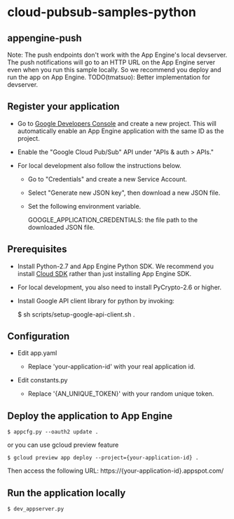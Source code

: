 # cloud-pubsub-samples-python

## appengine-push

Note: The push endpoints don't work with the App Engine's local
devserver. The push notifications will go to an HTTP URL on the App
Engine server even when you run this sample locally. So we recommend
you deploy and run the app on App Engine.
TODO(tmatsuo): Better implementation for devserver.

## Register your application

- Go to [Google Developers Console][1] and create a new project. This
  will automatically enable an App Engine application with the same ID
  as the project.

- Enable the "Google Cloud Pub/Sub" API under "APIs & auth > APIs."

- For local development also follow the instructions below.

  - Go to "Credentials" and create a new Service Account.

  - Select "Generate new JSON key", then download a new JSON file.

  - Set the following environment variable.

    GOOGLE_APPLICATION_CREDENTIALS: the file path to the downloaded JSON file.

## Prerequisites

- Install Python-2.7 and App Engine Python SDK. We recommend you
  install [Cloud SDK][2] rather than just installing App Engine SDK.

- For local development, you also need to install PyCrypto-2.6 or
  higher.

- Install Google API client library for python by invoking:

  $ sh scripts/setup-google-api-client.sh .

## Configuration

- Edit app.yaml
    - Replace 'your-application-id' with your real application id.

- Edit constants.py
    - Replace '{AN_UNIQUE_TOKEN}' with your random unique token.

## Deploy the application to App Engine

```
$ appcfg.py --oauth2 update .
```

or you can use gcloud preview feature

```
$ gcloud preview app deploy --project={your-application-id} .
```

Then access the following URL:
  https://{your-application-id}.appspot.com/

## Run the application locally

```
$ dev_appserver.py
```

[1]: https://console.developers.google.com/project
[2]: https://developers.google.com/cloud/sdk/
